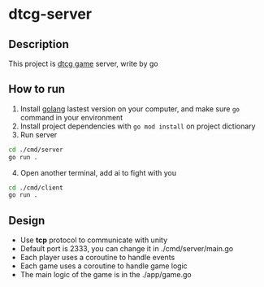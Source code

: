 # dtcg-server

## Description

This project is [dtcg game](https://github.com/MrToy/dtcg) server, write by go

## How to run

1. Install [golang](https://go.dev/) lastest version on your computer, and make sure ```go``` command in your environment
2. Install project dependencies with ```go mod install``` on project dictionary
3. Run server

```bash
cd ./cmd/server
go run .
```

4. Open another terminal, add ai to fight with you

```bash
cd ./cmd/client
go run .
```


## Design

* Use **tcp** protocol to communicate with unity
* Default port is 2333,  you can change it in ./cmd/server/main.go
* Each player uses a coroutine to handle events
* Each game uses a coroutine to handle game logic
* The main logic of the game is in the ./app/game.go
